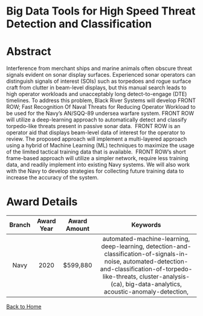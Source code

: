 
Big Data Tools for High Speed Threat Detection and Classification
=================================================================

# Abstract


Interference from merchant ships and marine animals often obscure threat signals evident on sonar display surfaces. Experienced sonar operators can distinguish signals of interest (SOIs) such as torpedoes and rogue surface craft from clutter in beam-level displays, but this manual search leads to high operator workloads and unacceptably long detect-to-engage (DTE) timelines. To address this problem, Black River Systems will develop FRONT ROW; Fast Recognition Of Naval Threats for Reducing Operator Workload to be used for the Navy’s AN/SQQ-89 undersea warfare system. FRONT ROW will utilize a deep-learning approach to automatically detect and classify torpedo-like threats present in passive sonar data.  FRONT ROW is an operator aid that displays beam-level data of interest for the operator to review. The proposed approach will implement a multi-layered approach using a hybrid of Machine Learning (ML) techniques to maximize the usage of the limited tactical training data that is available.  FRONT ROW’s short frame-based approach will utilize a simpler network, require less training data, and readily implement into existing Navy systems. We will also work with the Navy to develop strategies for collecting future training data to increase the accuracy of the system.  

# Award Details

|Branch|Award Year|Award Amount|Keywords|
| :---: | :---: | :---: | :---: |
|Navy|2020|$599,880|automated-machine-learning, deep-learning, detection-and-classification-of-signals-in-noise, automated-detection-and-classification-of-torpedo-like-threats, cluster-analysis-(ca), big-data-analytics, acoustic-anomaly-detection, |
  
  


[Back to Home](https://github.com/chrischow/dod_sbir_awards/JH/#2034)